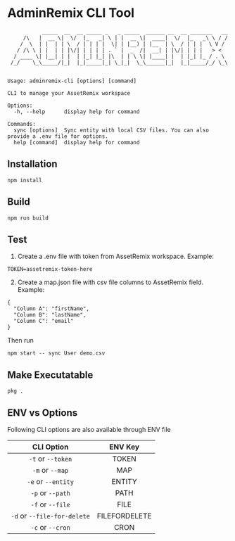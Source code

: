 # AdminRemix CLI Tool

```
           _____  __  __ _____ _   _ _____  ______ __  __ _______   __
     /\   |  __ \|  \/  |_   _| \ | |  __ \|  ____|  \/  |_   _\ \ / /
    /  \  | |  | | \  / | | | |  \| | |__) | |__  | \  / | | |  \ V /
   / /\ \ | |  | | |\/| | | | | . ` |  _  /|  __| | |\/| | | |   > <
  / ____ \| |__| | |  | |_| |_| |\  | | \ \| |____| |  | |_| |_ / . \
 /_/    \_\_____/|_|  |_|_____|_| \_|_|  \_\______|_|  |_|_____/_/ \_\


Usage: adminremix-cli [options] [command]

CLI to manage your AssetRemix workspace

Options:
  -h, --help      display help for command

Commands:
  sync [options]  Sync entity with local CSV files. You can also provide a .env file for options.
  help [command]  display help for command

```

## Installation

```
npm install
```

## Build

```
npm run build
```

## Test

1. Create a .env file with token from AssetRemix workspace. Example:

```
TOKEN=assetremix-token-here
```

2. Create a map.json file with csv file columns to AssetRemix field. Example:

```
{
  "Column A": "firstName",
  "Column B": "lastName",
  "Column C": "email"
}
```

Then run

```
npm start -- sync User demo.csv
```

## Make Executatable

```
pkg .
```

## ENV vs Options

Following CLI options are also available through ENV file

|         CLI Option          |    ENV Key    |
| :-------------------------: | :-----------: |
|      `-t` or `--token`      |     TOKEN     |
|       `-m` or `--map`       |      MAP      |
|     `-e` or `--entity`      |    ENTITY     |
|      `-p` or `--path`       |     PATH      |
|      `-f` or `--file`       |     FILE      |
| `-d` or `--file-for-delete` | FILEFORDELETE |
|      `-c` or `--cron`       |     CRON      |
